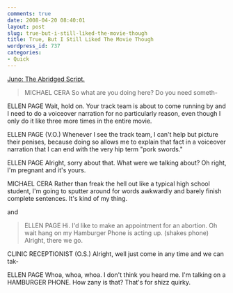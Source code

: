 ```yaml
---
comments: true
date: 2008-04-20 08:40:01
layout: post
slug: true-but-i-still-liked-the-movie-though
title: True, But I Still Liked The Movie Though
wordpress_id: 737
categories:
- Quick
---
```


[Juno: The Abridged Script.](http://www.cracked.com/article_16161_if-juno-was-10-times-shorter-100-times-more-honest.html)

> MICHAEL CERA
So what are you doing here? Do you need someth-

ELLEN PAGE
Wait, hold on. Your track team is about to come running by and I need to do a voiceover narration for no particularly reason, even though I only do it like three more times in the entire movie.

ELLEN PAGE (V.O.)
Whenever I see the track team, I can't help but picture their penises, because doing so allows me to explain that fact in a voiceover narration that I can end with the very hip term "pork swords."

ELLEN PAGE
Alright, sorry about that. What were we talking about? Oh right, I'm pregnant and it's yours.

MICHAEL CERA
Rather than freak the hell out like a typical high school student, I'm going to sputter around for words awkwardly and barely finish complete sentences. It's kind of my thing.

and

> ELLEN PAGE
Hi. I'd like to make an appointment for an abortion. Oh wait hang on my Hamburger Phone is acting up.
(shakes phone)
Alright, there we go.

CLINIC RECEPTIONIST (O.S.)
Alright, well just come in any time and we can tak-

ELLEN PAGE
Whoa, whoa, whoa. I don't think you heard me. I'm talking on a HAMBURGER PHONE. How zany is that? That's for shizz quirky.

